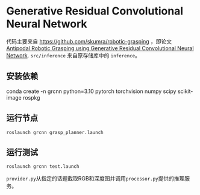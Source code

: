 # Generative Residual Convolutional Neural Network

代码主要来自 https://github.com/skumra/robotic-grasping ，即论文 [Antipodal Robotic Grasping using Generative Residual Convolutional Neural Network](https://arxiv.org/abs/1909.04810). `src/inference` 来自原存储库中的 `inference`。

## 安装依赖

  conda create -n grcnn python=3.10 pytorch torchvision numpy scipy scikit-image rospkg

## 运行节点

    roslaunch grcnn grasp_planner.launch
    
## 运行测试

    roslaunch grcnn test.launch

`provider.py`从指定的话题截取RGB和深度图并调用`processor.py`提供的推理服务。
